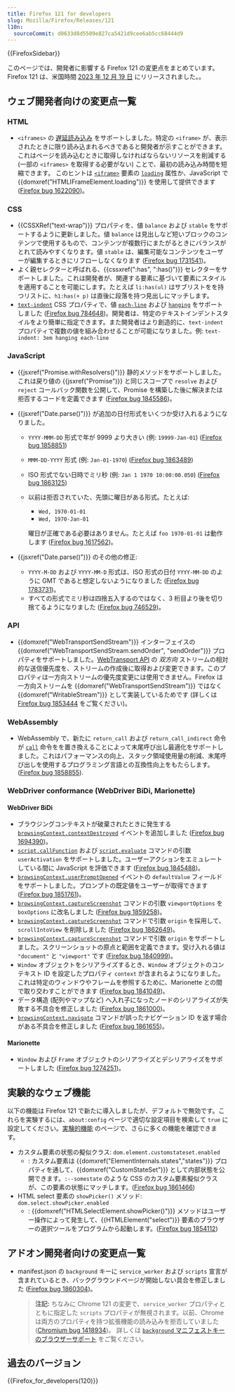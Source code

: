 ```yaml
---
title: Firefox 121 for developers
slug: Mozilla/Firefox/Releases/121
l10n:
  sourceCommit: d0633d8d5509e827ca5421d9cee6ab5cc68444d9
---
```


{{FirefoxSidebar}}

このページでは、開発者に影響する Firefox 121 の変更点をまとめています。Firefox 121 は、米国時間 [2023 年 12 月 19 日](https://whattrainisitnow.com/release/?version=121) にリリースされました。。

## ウェブ開発者向けの変更点一覧

### HTML

- `<iframes>` の [遅延読み込み](/ja/docs/Web/Performance/Lazy_loading) をサポートしました。特定の `<iframe>` が、表示されたときに限り読み込まれるべきであると開発者が示すことができます。これはページを読み込むときに取得しなければならないリソースを削減する (一部の `<iframes>` を取得する必要がない) ことで、最初の読み込み時間を短縮できます。
  このヒントは [`<iframe>`](/ja/docs/Web/HTML/Element/iframe) 要素の [`loading`](/ja/docs/Web/HTML/Element/iframe#loading) 属性か、JavaScript で {{domxref("HTMLIFrameElement.loading")}} を使用して提供できます 
  ([Firefox bug 1622090](https://bugzil.la/1622090))。

### CSS

- {{CSSXRef("text-wrap")}} プロパティを、値 `balance` および `stable` をサポートするように更新しました。値 `balance` は見出しなど短いブロックのコンテンツで使用するもので、コンテンツが複数行にまたがるときにバランスがとれて読みやすくなります。値 `stable` は、編集可能なコンテンツをユーザーが編集するときにリフローしなくなります ([Firefox bug 1731541](https://bugzil.la/1731541))。
- よく親セレクターと呼ばれる、{{cssxref(":has", ":has()")}} セレクターをサポートしました。これは開発者が、関連する要素に基づいて要素にスタイルを適用することを可能にします。たとえば `li:has(ul)` はサブリストをを持つリストに、`h1:has(+ p)` は直後に段落を持つ見出しにマッチします。
- [`text-indent`](/ja/docs/Web/CSS/text-indent) CSS プロパティで、値 [`each-line`](/ja/docs/Web/CSS/text-indent#each-line) および [`hanging`](/ja/docs/Web/CSS/text-indent#hanging) をサポートしました ([Firefox bug 784648](https://bugzil.la/784648))。開発者は、特定のテキストインデントスタイルをより簡単に指定できます。また開発者はより創造的に、`text-indent` プロパティで複数の値を組み合わせることが可能になりました。例: `text-indent: 3em hanging each-line`

### JavaScript

- {{jsxref("Promise.withResolvers()")}} 静的メソッドをサポートしました。これは戻り値の {{jsxref("Promise")}} と同じスコープで `resolve` および `reject` コールバック関数を公開して、Promise を構築した後に解決または拒否するコードを定義できます ([Firefox bug 1845586](https://bugzil.la/1845586))。

- {{jsxref("Date.parse()")}} が追加の日付形式をいくつか受け入れるようになりました。

  - `YYYY-MMM-DD` 形式で年が 9999 より大きい (例: `19999-Jan-01`) ([Firefox bug 1858851](https://bugzil.la/1858851))
  - `MMM-DD-YYYY` 形式 (例: `Jan-01-1970`) ([Firefox bug 1863489](https://bugzil.la/1863489))
  - ISO 形式でない日時でミリ秒 (例: `Jan 1 1970 10:00:00.050`) ([Firefox bug 1863125](https://bugzil.la/1863125))
  - 以前は拒否されていた、先頭に曜日がある形式。たとえば:

    - `Wed, 1970-01-01`
    - `Wed, 1970-Jan-01`

    曜日が正確である必要はありません。たとえば `foo 1970-01-01` は動作します ([Firefox bug 1617562](https://bugzil.la/1617562))。

- {{jsxref("Date.parse()")}} のその他の修正:

  - `YYYY-M-DD` および `YYYY-MM-D` 形式は、ISO 形式の日付 `YYYY-MM-DD` のように GMT であると想定しないようになりました ([Firefox bug 1783731](https://bugzil.la/1783731))。
  - すべての形式でミリ秒は四捨五入するのではなく、3 桁目より後を切り捨てるようになりました ([Firefox bug 746529](https://bugzil.la/746529))。

### API

- {{domxref("WebTransportSendStream")}} インターフェイスの {{domxref("WebTransportSendStream.sendOrder", "sendOrder")}} プロパティをサポートしました。[WebTransport API](/ja/docs/Web/API/WebTransport_API) の _双方向_ ストリームの相対的な送信優先度を、ストリームの作成後に取得および変更できます。このプロパティは一方向ストリームの優先度変更には使用できません。Firefox は一方向ストリームを {{domxref("WebTransportSendStream")}} ではなく {{domxref("WritableStream")}} として実装しているためです (詳しくは [Firefox bug 1853444](https://bugzil.la/1853444) をご覧ください)。

### WebAssembly

- WebAssembly で、新たに `return_call` および `return_call_indirect` 命令が [`call`](/ja/docs/WebAssembly/Reference/Control_flow/call) 命令をを置き換えることによって末尾呼び出し最適化をサポートしました。これはパフォーマンスの向上、スタック領域使用量の削減、末尾呼び出しを使用するプログラミング言語との互換性向上をもたらします。([Firefox bug 1858855](https://bugzil.la/1846789)).

### WebDriver conformance (WebDriver BiDi, Marionette)

#### WebDriver BiDi

- ブラウジングコンテキストが破棄されたときに発生する [`browsingContext.contextDestroyed`](https://w3c.github.io/webdriver-bidi/#event-browsingContext-contextDestroyed) イベントを追加しました ([Firefox bug 1694390](https://bugzil.la/1694390))。
- [`script.callFunction`](https://w3c.github.io/webdriver-bidi/#command-script-callFunction) および [`script.evaluate`](https://w3c.github.io/webdriver-bidi/#command-script-evaluate) コマンドの引数 `userActivation` をサポートしました。ユーザーアクションをエミュレートしている間に JavaScript を評価できます ([Firefox bug 1845488](https://bugzil.la/1845488))。
- [`browsingContext.userPromptOpened`](https://w3c.github.io/webdriver-bidi/#event-browsingContext-userPromptOpened) イベントの `defaultValue` フィールドをサポートしました。プロンプトの既定値をユーザーが取得できます ([Firefox bug 1851761](https://bugzil.la/1851761))。
- [`browsingContext.captureScreenshot`](https://w3c.github.io/webdriver-bidi/#command-browsingContext-captureScreenshot) コマンドの引数 `viewportOptions` を `boxOptions` に改名しました ([Firefox bug 1859258](https://bugzil.la/1859258))。
- [`browsingContext.captureScreenshot`](https://w3c.github.io/webdriver-bidi/#command-browsingContext-captureScreenshot) コマンドで引数 `origin` を採用して、`scrollIntoView` を削除しました ([Firefox bug 1862649](https://bugzil.la/1862649))。
- [`browsingContext.captureScreenshot`](https://w3c.github.io/webdriver-bidi/#command-browsingContext-captureScreenshot) コマンドで引数 `origin` をサポートしました。スクリーンショットの原点と範囲を定義できます。受け入れる値は `"document"` と `"viewport"` です ([Firefox bug 1840999](https://bugzil.la/1840999))。
- `Window` オブジェクトをシリアライズするとき、`Window` オブジェクトのコンテキスト ID を設定したプロパティ `context` が含まれるようになりました。これは特定のウィンドウやフレームを参照するために、Marionette との間で取り交わすことができます ([Firefox bug 1841049](https://bugzil.la/1841049))。
- データ構造 (配列やマップなど) へ入れ子になったノードのシリアライズが失敗する不具合を修正しました ([Firefox bug 1861000](https://bugzil.la/1861000))。
- [`browsingContext.navigate`](https://w3c.github.io/webdriver-bidi/#command-browsingContext-navigate) コマンドが誤ったナビゲーション ID を返す場合がある不具合を修正しました ([Firefox bug 1861655](https://bugzil.la/1861655))。

#### Marionette

- `Window` および `Frame` オブジェクトのシリアライズとデシリアライズをサポートしました ([Firefox bug 1274251](https://bugzil.la/1274251))。

## 実験的なウェブ機能

以下の機能は Firefox 121 で新たに導入しましたが、デフォルトで無効です。これらを実験するには、`about:config` ページで適切な設定項目を検索して `true` に設定してください。[実験的機能](/ja/docs/Mozilla/Firefox/Experimental_features) のページで、さらに多くの機能を確認できます。

- カスタム要素の状態の擬似クラス: `dom.element.customstateset.enabled`
  - : カスタム要素は {{domxref("ElementInternals.states","states")}} プロパティを通して、{{domxref("CustomStateSet")}} として内部状態を公開できます。`:--somestate` のような CSS のカスタム要素擬似クラスが、この要素の状態にマッチします。([Firefox bug 1861466](https://bugzil.la/1861466))
- HTML select 要素の `showPicker()` メソッド: `dom.select.showPicker.enabled`
  - : {{domxref("HTMLSelectElement.showPicker()")}} メソッドはユーザー操作によって発生して、{{HTMLElement("select")}} 要素のブラウザーの選択ツールをプログラムから起動します。([Firefox bug 1854112](https://bugzil.la/1854112))

## アドオン開発者向けの変更点一覧

- manifest.json の `background` キーに `service_worker` および `scripts` 宣言が含まれているとき、バックグラウンドページが開始しない具合を修正しました ([Firefox bug 1860304](https://bugzil.la/1860304))。

  > **注記:** ちなみに Chrome 121 の変更で、`service_worker` プロパティとともに指定した `scripts` プロパティが無視されます。以前、Chrome は両方のプロパティを持つ拡張機能の読み込みを拒否していました ([Chromium bug 1418934](https://crbug.com/1418934))。
  > 詳しくは [`background` マニフェストキーのブラウザーサポート](/ja/docs/Mozilla/Add-ons/WebExtensions/manifest.json/background#browser_support) をご覧ください。

## 過去のバージョン

{{Firefox_for_developers(120)}}
